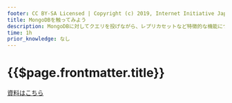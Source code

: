 ```yaml
---
footer: CC BY-SA Licensed | Copyright (c) 2019, Internet Initiative Japan Inc.
title: MongoDBを触ってみよう
description: MongoDBに対してクエリを投げながら、レプリカセットなど特徴的な機能について紹介します。
time: 1h
prior_knowledge: なし
---
```


<header-table/>

# {{$page.frontmatter.title}}

[資料はこちら](/bootcamp/MongoDB.pdf)

<credit-footer/>
